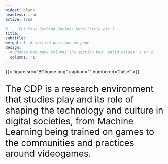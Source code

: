 ```yaml
---
widget: blank
headless: true
active: true

# ... Put Your Section Options Here (title etc.) ...
title:
subtitle:
weight: 1  # section position on page
design:
  # Choose how many columns the section has. Valid values: 1 or 2.
  columns: '1'
---
```

{{< figure src="BGhome.png" caption="" numbered="false" >}}

<p style="font-size: 2em;">
The CDP is a research environment that studies play and its role of shaping the technology and culture in digital societies, from Machine Learning being trained on games to the communities and practices around videogames.
</p>


